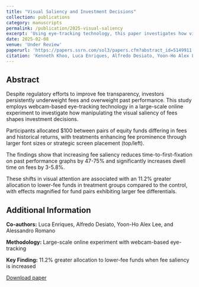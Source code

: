 ```yaml
---
title: "Visual Saliency and Investment Decisions"
collection: publications
category: manuscripts
permalink: /publication/2025-visual-saliency
excerpt: 'Using eye-tracking technology, this paper investigates how visual saliency of fees shapes investment decisions.'
date: 2025-02-08
venue: 'Under Review'
paperurl: 'https://papers.ssrn.com/sol3/papers.cfm?abstract_id=5149911'
citation: 'Kenneth Khoo, Luca Enriques, Alfredo Desiato, Yoon-Ho Alex Lee, and Alessandro Romano. &quot;Visual Saliency and Investment Decisions.&quot; Available at SSRN: https://ssrn.com/abstract=5149911'
---
```


## Abstract

Despite regulatory efforts to improve fee transparency, investors persistently underweight fees and overweight past performance. This study employs webcam-based eye-tracking technology in a large-scale online experiment to investigate how manipulating the visual saliency of fees shapes investment decisions.

Participants allocated $100 between pairs of equity funds differing in fees and historical returns, with treatments enhancing fee prominence through larger font sizes or strategic screen placement (top/left).

The findings show that increasing fee saliency reduces time-to-first-fixation on past performance graphs by 47-75% and significantly increases dwell time on fees by 3-5.8%.

These shifts in visual attention are associated with an 11.2% greater allocation to lower-fee funds in treatment groups compared to the control, with effects magnified for fund pairs exhibiting larger fee differentials.

## Additional Information

**Co-authors:** Luca Enriques, Alfredo Desiato, Yoon-Ho Alex Lee, and Alessandro Romano

**Methodology:** Large-scale online experiment with webcam-based eye-tracking

**Key Finding:** 11.2% greater allocation to lower-fee funds when fee saliency is increased

[Download paper](https://papers.ssrn.com/sol3/papers.cfm?abstract_id=5149911)
